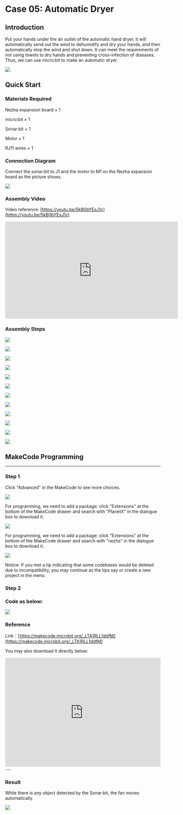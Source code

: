 # Case 05: Automatic Dryer

## Introduction

Put your hands under the air outlet of the automatic hand dryer, it will automatically send out the wind to dehumidify and dry your hands, and then automatically stop the wind and shut down. It can meet the requirements of not using towels to dry hands and preventing cross-infection of diseases. Thus, we can use micro:bit to make an automatic dryer.

![](./images/case_05_01.png)

## Quick Start


### Materials Required

Nezha expansion board × 1

micro:bit × 1

Sonar:bit × 1

Motor × 1

RJ11 wires × 1


### Connection Diagram 

Connect the sonar:bit to J1 and the motor to M1 on the Nezha expansion board as the picture shows.


![](./images/case_05_03.png)

### Assembly Video


Video reference: [https://youtu.be/5kB0bYEsJ1c](https://youtu.be/5kB0bYEsJ1c)


<iframe width="560" height="315" src="https://www.youtube.com/embed/5kB0bYEsJ1c" frameborder="0" allow="accelerometer; autoplay; clipboard-write; encrypted-media; gyroscope; picture-in-picture" allowfullscreen></iframe>


### Assembly Steps


![](./images/case_step_05_01.png)

![](./images/case_step_05_02.png)

![](./images/case_step_05_03.png)

![](./images/case_step_05_04.png)

![](./images/case_step_05_05.png)

![](./images/case_step_05_06.png)

![](./images/case_step_05_07.png)

![](./images/case_step_05_08.png)

![](./images/case_step_05_09.png)

![](./images/case_step_05_10.png)

![](./images/case_step_05_11.png)

![](./images/case_step_05_12.png)



## MakeCode Programming

---


### Step 1

Click "Advanced" in the MakeCode to see more choices.

![](./images/case_01_10.png)

For programming, we need to add a package: click "Extensions" at the bottom of the MakeCode drawer and search with "PlanetX" in the dialogue box to download it. 

![](./images/case_01_11.png)



For programming, we need to add a package: click "Extensions" at the bottom of the MakeCode drawer and search with "nezha" in the dialogue box to download it. 

![](./images/case_03_09.png)

Notice: If you met a tip indicating that some codebases would be deleted due to incompatibility, you may continue as the tips say or create a new project in the menu. 

### Step 2

### Code as below:

![](./images/case_05_10.png)


### Reference
Link：[https://makecode.microbit.org/_LTA1RLL1ddfM](https://makecode.microbit.org/_LTA1RLL1ddfM)

You may also download it directly below:

<div style="position:relative;height:0;padding-bottom:70%;overflow:hidden;"><iframe style="position:absolute;top:0;left:0;width:100%;height:100%;" src="https://makecode.microbit.org/#pub:_LTA1RLL1ddfM" frameborder="0" sandbox="allow-popups allow-forms allow-scripts allow-same-origin"></iframe></div>  
---

### Result
While there is any object detected by the Sonar:bit, the fan moves automatically. 


![](./images/case-gif-05.gif)
